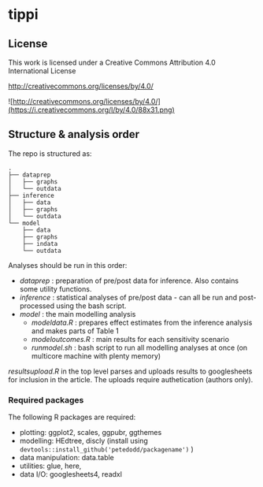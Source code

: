 # tippi



## License

This work is licensed under a Creative Commons Attribution 4.0 International License

http://creativecommons.org/licenses/by/4.0/

![http://creativecommons.org/licenses/by/4.0/](https://i.creativecommons.org/l/by/4.0/88x31.png)



## Structure & analysis order

The repo is structured as:

```
.
├── dataprep
│   ├── graphs
│   └── outdata
├── inference
│   ├── data
│   ├── graphs
│   └── outdata
└── model
    ├── data
    ├── graphs
    ├── indata
    └── outdata
```

Analyses should be run in this order:

- *dataprep* : preparation of pre/post data for inference. Also contains some utility functions.
- *inference* : statistical analyses of pre/post data - can all be run and post-processed using the bash script.
- *model* : the main modelling analysis
  - *modeldata.R* : prepares effect estimates from the inference analysis and makes parts of Table 1
  - *modeloutcomes.R* : main results for each sensitivity scenario
  - *runmodel.sh* : bash script to run all modelling analyses at once (on multicore machine with plenty memory)

*resultsupload.R* in the top level parses and uploads results to googlesheets for inclusion in the article. The uploads require authetication (authors only).

### Required packages ###

The following R packages are required:

- plotting: ggplot2, scales, ggpubr, ggthemes
- modelling: HEdtree, discly (install using `devtools::install_github('petedodd/packagename')` )
- data manipulation: data.table
- utilities: glue, here,
- data I/O: googlesheets4, readxl
